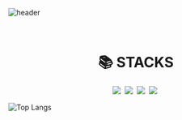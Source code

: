 ![header](https://Hojun-GitHub.vercel.app/api?type=wave&color=auto&height=300&section=header&text=capsule%20render&fontSize=90)

<br>

<!--내용 부분-->
<div align=center><h1>📚 STACKS</h1></div>
<div align="center">
  <img src="https://img.shields.io/badge/java-007396?style=for-the-badge&logo=java&logoColor=white"/>&nbsp
  <img src="https://img.shields.io/badge/mysql-4479A1?style=for-the-badge&logo=mysql&logoColor=white"/>&nbsp
  <img src="https://img.shields.io/badge/spring-6DB33F?style=for-the-badge&logo=spring&logoColor=white">&nbsp
  <img src="https://img.shields.io/badge/github-181717?style=for-the-badge&logo=github&logoColor=white">&nbsp
</div>

![Top Langs](https://github-readme-stats.vercel.app/api/top-langs/?username=anuraghazra&layout=compact)


